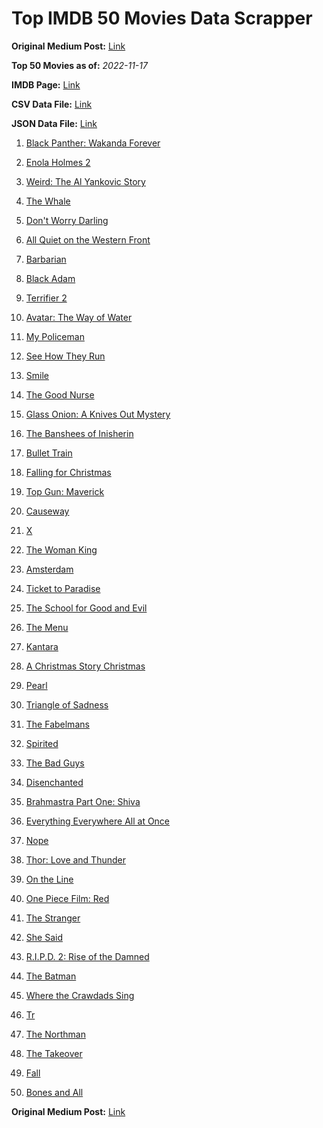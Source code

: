 # Top IMDB 50 Movies Data Scrapper

**Original Medium Post:** [Link](https://medium.com/@nishantsahoo/which-movie-should-i-watch-5c83a3c0f5b1) 

**Top 50 Movies as of:** _2022-11-17_

**IMDB Page:** [Link](http://www.imdb.com/search/title?release_date=2022,2022&title_type=feature)

**CSV Data File:** [Link](/Data/data.csv)

**JSON Data File:** [Link](/Data/data.json)

1. [Black Panther: Wakanda Forever](https://www.imdb.com/title/tt9114286/?ref_=adv_li_tt)

2. [Enola Holmes 2](https://www.imdb.com/title/tt14641788/?ref_=adv_li_tt)

3. [Weird: The Al Yankovic Story](https://www.imdb.com/title/tt17076046/?ref_=adv_li_tt)

4. [The Whale](https://www.imdb.com/title/tt13833688/?ref_=adv_li_tt)

5. [Don't Worry Darling](https://www.imdb.com/title/tt10731256/?ref_=adv_li_tt)

6. [All Quiet on the Western Front](https://www.imdb.com/title/tt1016150/?ref_=adv_li_tt)

7. [Barbarian](https://www.imdb.com/title/tt15791034/?ref_=adv_li_tt)

8. [Black Adam](https://www.imdb.com/title/tt6443346/?ref_=adv_li_tt)

9. [Terrifier 2](https://www.imdb.com/title/tt10403420/?ref_=adv_li_tt)

10. [Avatar: The Way of Water](https://www.imdb.com/title/tt1630029/?ref_=adv_li_tt)

11. [My Policeman](https://www.imdb.com/title/tt13139228/?ref_=adv_li_tt)

12. [See How They Run](https://www.imdb.com/title/tt13640696/?ref_=adv_li_tt)

13. [Smile](https://www.imdb.com/title/tt15474916/?ref_=adv_li_tt)

14. [The Good Nurse](https://www.imdb.com/title/tt4273800/?ref_=adv_li_tt)

15. [Glass Onion: A Knives Out Mystery](https://www.imdb.com/title/tt11564570/?ref_=adv_li_tt)

16. [The Banshees of Inisherin](https://www.imdb.com/title/tt11813216/?ref_=adv_li_tt)

17. [Bullet Train](https://www.imdb.com/title/tt12593682/?ref_=adv_li_tt)

18. [Falling for Christmas](https://www.imdb.com/title/tt14715170/?ref_=adv_li_tt)

19. [Top Gun: Maverick](https://www.imdb.com/title/tt1745960/?ref_=adv_li_tt)

20. [Causeway](https://www.imdb.com/title/tt10192406/?ref_=adv_li_tt)

21. [X](https://www.imdb.com/title/tt13560574/?ref_=adv_li_tt)

22. [The Woman King](https://www.imdb.com/title/tt8093700/?ref_=adv_li_tt)

23. [Amsterdam](https://www.imdb.com/title/tt10304142/?ref_=adv_li_tt)

24. [Ticket to Paradise](https://www.imdb.com/title/tt14109724/?ref_=adv_li_tt)

25. [The School for Good and Evil](https://www.imdb.com/title/tt2935622/?ref_=adv_li_tt)

26. [The Menu](https://www.imdb.com/title/tt9764362/?ref_=adv_li_tt)

27. [Kantara](https://www.imdb.com/title/tt15327088/?ref_=adv_li_tt)

28. [A Christmas Story Christmas](https://www.imdb.com/title/tt17220704/?ref_=adv_li_tt)

29. [Pearl](https://www.imdb.com/title/tt18925334/?ref_=adv_li_tt)

30. [Triangle of Sadness](https://www.imdb.com/title/tt7322224/?ref_=adv_li_tt)

31. [The Fabelmans](https://www.imdb.com/title/tt14208870/?ref_=adv_li_tt)

32. [Spirited](https://www.imdb.com/title/tt10999120/?ref_=adv_li_tt)

33. [The Bad Guys](https://www.imdb.com/title/tt8115900/?ref_=adv_li_tt)

34. [Disenchanted](https://www.imdb.com/title/tt1596342/?ref_=adv_li_tt)

35. [Brahmastra Part One: Shiva](https://www.imdb.com/title/tt6277462/?ref_=adv_li_tt)

36. [Everything Everywhere All at Once](https://www.imdb.com/title/tt6710474/?ref_=adv_li_tt)

37. [Nope](https://www.imdb.com/title/tt10954984/?ref_=adv_li_tt)

38. [Thor: Love and Thunder](https://www.imdb.com/title/tt10648342/?ref_=adv_li_tt)

39. [On the Line](https://www.imdb.com/title/tt14824590/?ref_=adv_li_tt)

40. [One Piece Film: Red](https://www.imdb.com/title/tt16183464/?ref_=adv_li_tt)

41. [The Stranger](https://www.imdb.com/title/tt11897478/?ref_=adv_li_tt)

42. [She Said](https://www.imdb.com/title/tt14807308/?ref_=adv_li_tt)

43. [R.I.P.D. 2: Rise of the Damned](https://www.imdb.com/title/tt21094994/?ref_=adv_li_tt)

44. [The Batman](https://www.imdb.com/title/tt1877830/?ref_=adv_li_tt)

45. [Where the Crawdads Sing](https://www.imdb.com/title/tt9411972/?ref_=adv_li_tt)

46. [Tr](https://www.imdb.com/title/tt14444726/?ref_=adv_li_tt)

47. [The Northman](https://www.imdb.com/title/tt11138512/?ref_=adv_li_tt)

48. [The Takeover](https://www.imdb.com/title/tt18082758/?ref_=adv_li_tt)

49. [Fall](https://www.imdb.com/title/tt15325794/?ref_=adv_li_tt)

50. [Bones and All](https://www.imdb.com/title/tt10168670/?ref_=adv_li_tt)

**Original Medium Post:** [Link](https://medium.com/@nishantsahoo/which-movie-should-i-watch-5c83a3c0f5b1) 
